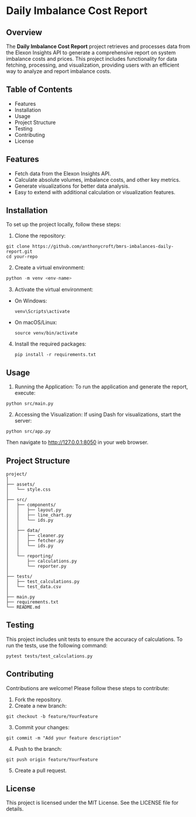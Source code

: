 
# Daily Imbalance Cost Report

## Overview

The **Daily Imbalance Cost Report** project retrieves and processes data from the Elexon Insights API to generate a comprehensive report on system imbalance costs and prices. This project includes functionality for data fetching, processing, and visualization, providing users with an efficient way to analyze and report imbalance costs.

## Table of Contents

- Features
- Installation
- Usage
- Project Structure
- Testing
- Contributing
- License

## Features

- Fetch data from the Elexon Insights API.
- Calculate absolute volumes, imbalance costs, and other key metrics.
- Generate visualizations for better data analysis.
- Easy to extend with additional calculation or visualization features.

## Installation

To set up the project locally, follow these steps:

1. Clone the repository:

``` 
git clone https://github.com/anthonycroft/bmrs-imbalances-daily-report.git
cd your-repo
```

2. Create a virtual environment:

```Python
python -m venv <env-name>
```

3. Activate the virtual environment:

  - On Windows:

    ```
    venv\Scripts\activate
    ```

  - On macOS/Linux:

    ```
    source venv/bin/activate
    ```

4. Install the required packages:

    ```
    pip install -r requirements.txt
    ```

## Usage

1. Running the Application: To run the application and generate the report, execute:

  ```
  python src/main.py
  ```

2. Accessing the Visualization: If using Dash for visualizations, start the server:

  ```
  python src/app.py
  ```
  
  Then navigate to http://127.0.0.1:8050 in your web browser.

## Project Structure

```
project/
│
├── assets/
│   └── style.css
│
├── src/
│   ├── components/
│   │   ├── layout.py
│   │   ├── line_chart.py
│   │   └── ids.py
│   │
│   ├── data/
│   │   ├── cleaner.py
│   │   ├── fetcher.py
│   │   └── ids.py
│   │
│   └── reporting/
│       ├── calculations.py
│       └── reporter.py      
│
├── tests/
│   ├── test_calculations.py
│   └── test_data.csv 
│
├── main.py
├── requirements.txt
└── README.md
```

## Testing

This project includes unit tests to ensure the accuracy of calculations. To run the tests, use the following command:

  ```
  pytest tests/test_calculations.py
  ```

## Contributing

Contributions are welcome! Please follow these steps to contribute:

1. Fork the repository.
2. Create a new branch:

  ```
  git checkout -b feature/YourFeature
  ```

3. Commit your changes:

````
git commit -m "Add your feature description"
````

4. Push to the branch:

  ```
  git push origin feature/YourFeature
  ```

5. Create a pull request.


## License

This project is licensed under the MIT License. See the LICENSE file for details.

